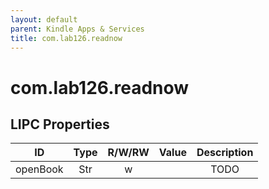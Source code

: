 ```yaml
---
layout: default
parent: Kindle Apps & Services
title: com.lab126.readnow
---
```


# com.lab126.readnow

## LIPC Properties

| ID       | Type | R/W/RW | Value | Description |
|:--------:|:----:|:------:|:-----:|:-----------:|
| openBook | Str  | w      |       | TODO        |